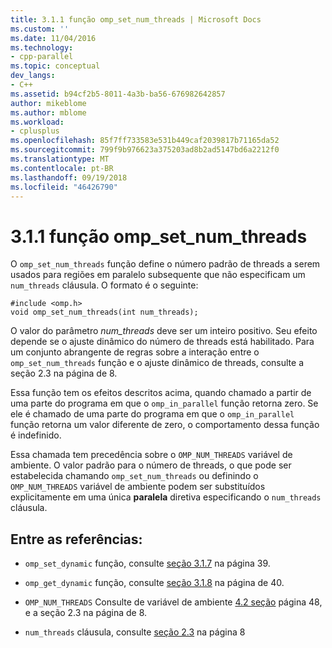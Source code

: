 ```yaml
---
title: 3.1.1 função omp_set_num_threads | Microsoft Docs
ms.custom: ''
ms.date: 11/04/2016
ms.technology:
- cpp-parallel
ms.topic: conceptual
dev_langs:
- C++
ms.assetid: b94cf2b5-8011-4a3b-ba56-676982642857
author: mikeblome
ms.author: mblome
ms.workload:
- cplusplus
ms.openlocfilehash: 85f7ff733583e531b449caf2039817b71165da52
ms.sourcegitcommit: 799f9b976623a375203ad8b2ad5147bd6a2212f0
ms.translationtype: MT
ms.contentlocale: pt-BR
ms.lasthandoff: 09/19/2018
ms.locfileid: "46426790"
---
```

# <a name="311-ompsetnumthreads-function"></a>3.1.1 função omp_set_num_threads

O `omp_set_num_threads` função define o número padrão de threads a serem usados para regiões em paralelo subsequente que não especificam um `num_threads` cláusula. O formato é o seguinte:

```
#include <omp.h>
void omp_set_num_threads(int num_threads);
```

O valor do parâmetro *num_threads* deve ser um inteiro positivo. Seu efeito depende se o ajuste dinâmico do número de threads está habilitado. Para um conjunto abrangente de regras sobre a interação entre o `omp_set_num_threads` função e o ajuste dinâmico de threads, consulte a seção 2.3 na página de 8.

Essa função tem os efeitos descritos acima, quando chamado a partir de uma parte do programa em que o `omp_in_parallel` função retorna zero. Se ele é chamado de uma parte do programa em que o `omp_in_parallel` função retorna um valor diferente de zero, o comportamento dessa função é indefinido.

Essa chamada tem precedência sobre o `OMP_NUM_THREADS` variável de ambiente. O valor padrão para o número de threads, o que pode ser estabelecida chamando `omp_set_num_threads` ou definindo o `OMP_NUM_THREADS` variável de ambiente podem ser substituídos explicitamente em uma única **paralela** diretiva especificando o `num_threads` cláusula.

## <a name="cross-references"></a>Entre as referências:

- `omp_set_dynamic` função, consulte [seção 3.1.7](../../parallel/openmp/3-1-7-omp-set-dynamic-function.md) na página 39.

- `omp_get_dynamic` função, consulte [seção 3.1.8](../../parallel/openmp/3-1-8-omp-get-dynamic-function.md) na página de 40.

- `OMP_NUM_THREADS` Consulte de variável de ambiente [4.2 seção](../../parallel/openmp/4-2-omp-num-threads.md) página 48, e a seção 2.3 na página de 8.

- `num_threads` cláusula, consulte [seção 2.3](../../parallel/openmp/2-3-parallel-construct.md) na página 8